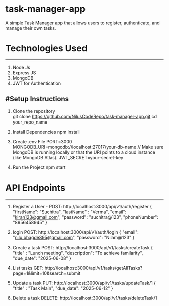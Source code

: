 # task-manager-app
A simple Task Manager app that allows users to register, authenticate, and manage their own tasks.

# Technologies Used
-----------------------------------------------------------
1. Node Js
2. Express JS
3. MongoDB
4. JWT for Authentication

   
#Setup Instructions
-------------------------------------------------------------
1. Clone the repository
   <br>git clone https://github.com/NilusCodeRepo/task-manager-app.git
   cd your_repo_name
   
3. Install Dependencies
   npm install
   
5. Create .env File
PORT=3000
MONGODB_URI=mongodb://localhost:27017/your-db-name // Make sure MongoDB is running locally or that the URI points to a cloud instance (like MongoDB Atlas).
JWT_SECRET=your-secret-key

6. Run the Project
npm start


# API Endpoints
----------------------------------------------------------------
1. Register a User - 
POST: http://localhost:3000/api/v1/auth/register
{
	"firstName": "Suchitra",
	"lastName" : "Verma",
	"email": "kiran123@gmail.com",
	"password": "suchitra@123",
	"phoneNumber": "8956458945"
}

2. login 
POST: http://localhost:3000/api/v1/auth/login
{
	"email": "nilu.bhagde895@gmail.com",
	"password": "Nilam@123"
}

3. Create a task
POST: http://localhost:3000/api/v1/tasks/createTask
{
 "title" : "Lunch meeting",
 "description": "To achieve familarity",
 "due_date": "2025-06-08"
}

4. List tasks
GET: http://localhost:3000/api/v1/tasks/getAllTasks?page=1&limit=10&search=submit

5. Update a task
PUT: http://localhost:3000/api/v1/tasks/updateTask/1
{
 "title" : "Task Main",
 "due_date": "2025-06-12"
}

6. Delete a task
DELETE: http://localhost:3000/api/v1/tasks/deleteTask/1



